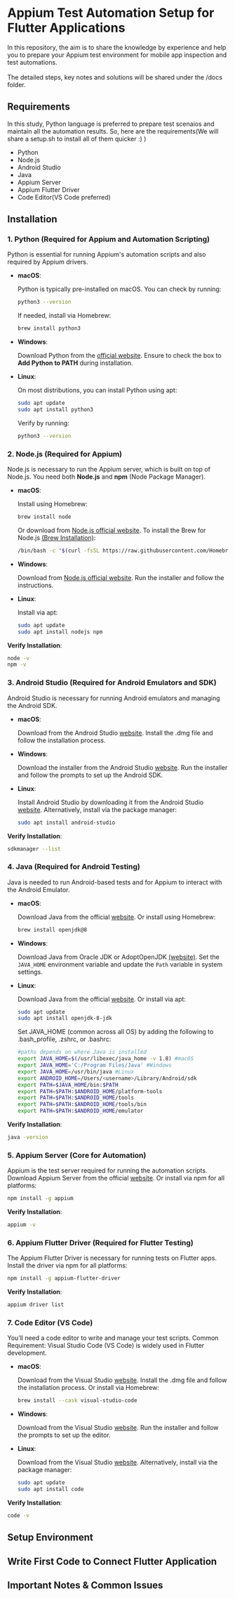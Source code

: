 # Appium Test Automation Setup for Flutter Applications
In this repository, the aim is to share the knowledge by experience and help you to prepare your Appium test environment for mobile app inspection and test automations.
<br><br>
The detailed steps, key notes and solutions will be shared under the /docs folder.

## Requirements
In this study, Python language is preferred to prepare test scenaios and maintain all the automation results. So, here are the requirements(We will share a setup.sh to install all of them quicker :) )

- Python
- Node.js
- Android Studio
- Java
- Appium Server
- Appium Flutter Driver
- Code Editor(VS Code preferred)

## Installation
### 1. Python (Required for Appium and Automation Scripting)

Python is essential for running Appium's automation scripts and also required by Appium drivers.

  - **macOS**:

    Python is typically pre-installed on macOS. You can check by running:
      ```bash
      python3 --version
      ```
    If needed, install via Homebrew:
      ```bash
      brew install python3
      ```
    
  - **Windows**:
    
    Download Python from the [official website](https://www.python.org/downloads/). Ensure to check the box to **Add Python to PATH** during installation.

  - **Linux**:
    
    On most distributions, you can install Python using apt:
      ```bash
      sudo apt update
      sudo apt install python3
      ```
    Verify by running:
      ```bash
      python3 --version
      ```

### 2. Node.js (Required for Appium)

Node.js is necessary to run the Appium server, which is built on top of Node.js. You need both **Node.js** and **npm** (Node Package Manager).

  - **macOS**:
    
    Install using Homebrew:
      ```bash
      brew install node
      ```
    Or download from [Node.js official website](https://nodejs.org/en/download/). To install the Brew for Node.js [(Brew Installation)](https://docs.brew.sh/Installation):
      ```bash
      /bin/bash -c "$(curl -fsSL https://raw.githubusercontent.com/Homebrew/install/HEAD/install.sh)"
      ```


  - **Windows**:

    Download from [Node.js official website](https://nodejs.org/en/download/). Run the installer and follow the instructions.

  - **Linux**:
    
    Install via apt:
      ```bash
      sudo apt update
      sudo apt install nodejs npm
      ```
  
  **Verify Installation**:
  ```bash
  node -v
  npm -v
  ```

### 3. Android Studio (Required for Android Emulators and SDK)
Android Studio is necessary for running Android emulators and managing the Android SDK.

  - **macOS**:
    
    Download from the Android Studio [website](https://developer.android.com/studio/install). Install the .dmg file and follow the installation process.

  - **Windows**:

    Download the installer from the Android Studio [website](https://developer.android.com/studio/install). Run the installer and follow the prompts to set up the Android SDK.

  - **Linux**:
    
    Install Android Studio by downloading it from the Android Studio [website](https://developer.android.com/studio/install). Alternatively, install via the package manager:

      ```bash
      sudo apt install android-studio
      ```
  
  **Verify Installation**:
  ```bash
  sdkmanager --list
  ```

### 4. Java (Required for Android Testing)

Java is needed to run Android-based tests and for Appium to interact with the Android Emulator.

  - **macOS**:

    Download Java from the official [website](https://www.java.com/en/download/manual.jsp). Or install using Homebrew:
      ```bash
      brew install openjdk@8
      ```

  - **Windows**:

    Download Java from Oracle JDK or AdoptOpenJDK [(website)](https://www.java.com/en/download/manual.jsp). Set the `JAVA_HOME` environment variable and update the `Path` variable in system settings.

  - **Linux**:
    
    Download Java from the official [website](https://www.java.com/en/download/manual.jsp). Or install via apt:
      ```bash
      sudo apt update
      sudo apt install openjdk-8-jdk
      ```
    
    Set JAVA_HOME (common across all OS) by adding the following to .bash_profile, .zshrc, or .bashrc:
      ```bash
      #paths depends on where Java is installed 
      export JAVA_HOME=$(/usr/libexec/java_home -v 1.8) #macOS
      export JAVA_HOME='C:/Program Files/Java' #Windows
      export JAVA_HOME=/usr/bin/java #Linux
      export ANDROID_HOME=/Users/<username>/Library/Android/sdk
      export PATH=$JAVA_HOME/bin:$PATH
      export PATH=$PATH:$ANDROID_HOME/platform-tools
      export PATH=$PATH:$ANDROID_HOME/tools
      export PATH=$PATH:$ANDROID_HOME/tools/bin
      export PATH=$PATH:$ANDROID_HOME/emulator
      ```
  
  **Verify Installation**:
  ```bash
  java -version
  ```

### 5. Appium Server (Core for Automation)

Appium is the test server required for running the automation scripts. Download Appium Server from the official [website](https://appium.io/docs/en/2.17/quickstart/install/). Or install via npm for all platforms:
  ```bash
  npm install -g appium
  ```
  
  **Verify Installation**:
  ```bash
  appium -v
  ```

### 6. Appium Flutter Driver (Required for Flutter Testing)
The Appium Flutter Driver is necessary for running tests on Flutter apps. Install the driver via npm for all platforms:
  ```bash
  npm install -g appium-flutter-driver
  ```

  **Verify Installation**:
  ```bash
  appium driver list
  ```

### 7. Code Editor (VS Code)
You’ll need a code editor to write and manage your test scripts. Common Requirement: Visual Studio Code (VS Code) is widely used in Flutter development.

  - **macOS**:
    
    Download from the Visual Studio [website](https://code.visualstudio.com/download). Install the .dmg file and follow the installation process. Or install via Homebrew:
    
      ```bash
      brew install --cask visual-studio-code
      ```

  - **Windows**:

    Download from the Visual Studio [website](https://code.visualstudio.com/download). Run the installer and follow the prompts to set up the editor.

  - **Linux**:
    
    Download from the Visual Studio [website](https://code.visualstudio.com/download). Alternatively, install via the package manager:

      ```bash
      sudo apt update
      sudo apt install code
      ```
  
  **Verify Installation**:
  ```bash
  code -v
  ```

## Setup Environment

## Write First Code to Connect Flutter Application

## Important Notes & Common Issues
